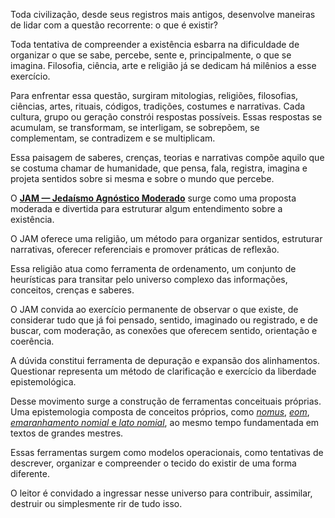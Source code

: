 Toda civilização, desde seus registros mais antigos, desenvolve maneiras de lidar com a questão recorrente: o que é existir?

Toda tentativa de compreender a existência esbarra na dificuldade de organizar o que se sabe, percebe, sente e, principalmente, o que se imagina. Filosofia, ciência, arte e religião já se dedicam há milênios a esse exercício.

Para enfrentar essa questão, surgiram mitologias, religiões, filosofias, ciências, artes, rituais, códigos, tradições, costumes e narrativas. Cada cultura, grupo ou geração constrói respostas possíveis. Essas respostas se acumulam, se transformam, se interligam, se sobrepõem, se complementam, se contradizem e se multiplicam.

Essa paisagem de saberes, crenças, teorias e narrativas compõe aquilo que se costuma chamar de humanidade, que pensa, fala, registra, imagina e projeta sentidos sobre si mesma e sobre o mundo que percebe.

O [**JAM — Jedaísmo Agnóstico Moderado**](jam/nome.md) surge como uma proposta moderada e divertida para estruturar algum entendimento sobre a existência.

O JAM oferece uma religião, um método para organizar sentidos, estruturar narrativas, oferecer referenciais e promover práticas de reflexão.

Essa religião atua como ferramenta de ordenamento, um conjunto de heurísticas para transitar pelo universo complexo das informações, conceitos, crenças e saberes.

O JAM convida ao exercício permanente de observar o que existe, de considerar tudo que já foi pensado, sentido, imaginado ou registrado, e de buscar, com moderação, as conexões que oferecem sentido, orientação e coerência.

A dúvida constitui ferramenta de depuração e expansão dos alinhamentos. Questionar representa um método de clarificação e exercício da liberdade epistemológica.

Desse movimento surge a construção de ferramentas conceituais próprias. Uma epistemologia composta de conceitos próprios, como [*nomus*](fundamentos/epistemologia/nomus.md), [*eom*](fundamentos/epistemologia/eom.md), [*emaranhamento nomial* e *lato nomial*](fundamentos/epistemologia/emaranhamento.md), ao mesmo tempo fundamentada em textos de grandes mestres.  

Essas ferramentas surgem como modelos operacionais, como tentativas de descrever, organizar e compreender o tecido do existir de uma forma diferente. 

O leitor é convidado a ingressar nesse universo para contribuir, assimilar, destruir ou simplesmente rir de tudo isso.